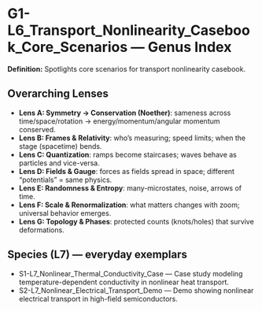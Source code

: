 # G1-L6_Transport_Nonlinearity_Casebook_Core_Scenarios — Genus Index
**Definition:** Spotlights core scenarios for transport nonlinearity casebook.

## Overarching Lenses

- **Lens A: Symmetry -> Conservation (Noether)**: sameness across time/space/rotation → energy/momentum/angular momentum conserved.
- **Lens B: Frames & Relativity**: who’s measuring; speed limits; when the stage (spacetime) bends.
- **Lens C: Quantization**: ramps become staircases; waves behave as particles and vice-versa.
- **Lens D: Fields & Gauge**: forces as fields spread in space; different “potentials” = same physics.
- **Lens E: Randomness & Entropy**: many-microstates, noise, arrows of time.
- **Lens F: Scale & Renormalization**: what matters changes with zoom; universal behavior emerges.
- **Lens G: Topology & Phases**: protected counts (knots/holes) that survive deformations.

## Species (L7) — everyday exemplars
- S1-L7_Nonlinear_Thermal_Conductivity_Case — Case study modeling temperature-dependent conductivity in nonlinear heat transport.
- S2-L7_Nonlinear_Electrical_Transport_Demo — Demo showing nonlinear electrical transport in high-field semiconductors.
